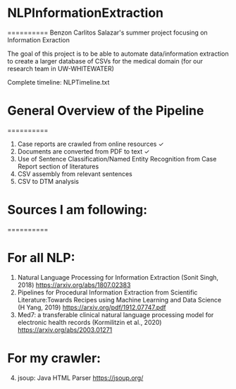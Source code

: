 # NLPInformationExtraction
==========
Benzon Carlitos Salazar's summer project focusing on Information Exraction

The goal of this project is to be able to automate data/information extraction to create a larger database of CSVs for the medical domain (for our research team in UW-WHITEWATER)

Complete timeline: NLPTimeline.txt

# General Overview of the Pipeline
==========
1. Case reports are crawled from online resources ✓
2. Documents are converted from PDF to text ✓
3. Use of Sentence Classification/Named Entity Recognition from Case Report section of literatures
4. CSV assembly from relevant sentences
5. CSV to DTM analysis

# Sources I am following:
==========
# For all NLP:
1. Natural Language Processing for Information Extraction (Sonit Singh, 2018)
	https://arxiv.org/abs/1807.02383
2. Pipelines for Procedural Information Extraction from Scientific Literature:Towards Recipes using Machine Learning and Data Science (H Yang, 2019)
	https://arxiv.org/pdf/1912.07747.pdf
3. Med7: a transferable clinical natural language processing model for electronic health records (Kormilitzin et al., 2020)
	https://arxiv.org/abs/2003.01271

# For my crawler:
4. jsoup: Java HTML Parser
	https://jsoup.org/
